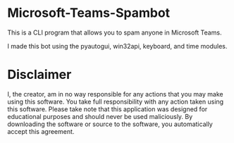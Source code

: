 # Microsoft-Teams-Spambot
This is a CLI program that allows you to spam anyone in Microsoft Teams.

I made this bot using the pyautogui, win32api, keyboard, and time modules.

# Disclaimer
I, the creator, am in no way responsible for any actions that you may make using this software. You take full responsibility with any action taken using this software. Please take note that this application was designed for educational purposes and should never be used maliciously. By downloading the software or source to the software, you automatically accept this agreement.
